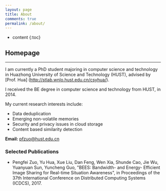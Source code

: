 ```yaml
---
layout: page
title: About
comments: true
permalink: /about/
---
```


* content
{:toc}

## Homepage
---

I am currently a PhD student majoring in computer science and technology in Huazhong University of Science and Technology (HUST), advised by [Prof. Hua] (http://stlab.wnlo.hust.edu.cn/csyhua/).

I received the BE degree in computer science and technology from HUST, in 2014. 

My current research interests include: 
	
* Data deduplication
* Emerging non-volatile memories
* Security and privacy issues in cloud storage
* Content based similarity detection

**Email:** pfzuo@hust.edu.cn


### Selected Publications

* Pengfei Zuo, Yu Hua, Xue Liu, Dan Feng, Wen Xia, Shunde Cao, Jie Wu, Yuanyuan Sun, Yuncheng Guo, "BEES: Bandwidth- and Energy- Efficient Image Sharing for Real-time Situation Awareness", in Proceedings of the 37th International Conference on Distributed Computing Systems (ICDCS), 2017.


